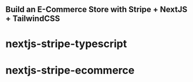 ## Build an E-Commerce Store with Stripe + NextJS + TailwindCSS
# nextjs-stripe-typescript
# nextjs-stripe-ecommerce
